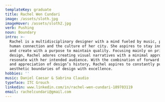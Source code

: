 ```yaml
---
templateKey: graduate
title: Rachel Wen Cundari
image: /assets/sloth.jpg
imageHover: /assets/sloth2.jpg
verb: Pushing
noun: Boundary
intro: >-
  Rachel is a multidisciplinary designer with a mind fueled by music, poetry,
  human connection and the culture of her city. She aspires to stay innovative
  and create with a purpose to maintain quality. Focusing mainly on print based
  design, Rachel adores creating visual narratives with a minimal approach that
  resonate with her intended audience. With the combination of forward thinking
  and appreciation of design’s history, Rachel aspires to constantly push the
  aesthetic boundaries of design with excellence. 
hobbies: ''
music: Daniel Caesar & Sabrina Claudio
typeface: ITC Grouch
linkedin: www.linkedin.com/in/rachel-wen-cundari-189703119
email: rachelcundari@gmail.com
---
```


